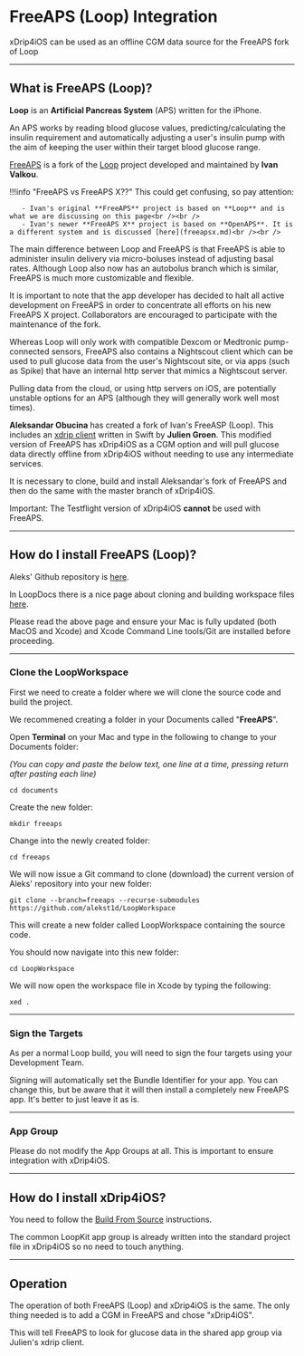 # FreeAPS (Loop) Integration

xDrip4iOS can be used as an offline CGM data source for the FreeAPS fork of Loop

___
## What is FreeAPS (Loop)?

**Loop** is an **Artificial Pancreas System** (APS) written for the iPhone.

An APS works by reading blood glucose values, predicting/calculating the insulin requirement and automatically adjusting a user's insulin pump with the aim of keeping the user within their target blood glucose range.

[FreeAPS](https://github.com/ivalkou/LoopWorkspace) is a fork of the [Loop](https://loopkit.github.io/loopdocs/) project developed and maintained by **Ivan Valkou**.

!!!info "FreeAPS vs FreeAPS X??"
    This could get confusing, so pay attention:

       - Ivan's original **FreeAPS** project is based on **Loop** and is what we are discussing on this page<br /><br />
       - Ivan's newer **FreeAPS X** project is based on **OpenAPS**. It is a different system and is discussed [here](freeapsx.md)<br /><br />
  
The main difference between Loop and FreeAPS is that FreeAPS is able to administer insulin delivery via micro-boluses instead of adjusting basal rates. Although Loop also now has an autobolus branch which is similar, FreeAPS is much more customizable and flexible.

It is important to note that the app developer has decided to halt all active development on FreeAPS in order to concentrate all efforts on his new FreeAPS X project. Collaborators are encouraged to participate with the maintenance of the fork.

Whereas Loop will only work with compatible Dexcom or Medtronic pump-connected sensors, FreeAPS also contains a Nightscout client which can be used to pull glucose data from the user's Nightscout site, or via apps (such as Spike) that have an internal http server that mimics a Nightscout server. 

Pulling data from the cloud, or using http servers on iOS, are potentially unstable options for an APS (although they will generally work well most times).

**Aleksandar Obucina** has created a fork of Ivan's FreeASP (Loop). This includes an [xdrip client](https://github.com/julian-groen/xdrip-client-swift) written in Swift by **Julien Groen**. This modified version of FreeAPS has xDrip4iOS as a CGM option and will pull glucose data directly offline from xDrip4iOS without needing to use any intermediate services.

It is necessary to clone, build and install Aleksandar's fork of FreeAPS and then do the same with the master branch of xDrip4iOS.

Important: The Testflight version of xDrip4iOS **cannot** be used with FreeAPS.
___
## How do I install FreeAPS (Loop)?

Aleks' Github repository is [here](https://github.com/alekst1d/LoopWorkspace).

In LoopDocs there is a nice page about cloning and building workspace files [here](https://loopkit.github.io/loopdocs/build/loopworkspace/).

Please read the above page and ensure your Mac is fully updated (both MacOS and Xcode) and Xcode Command Line tools/Git are installed before proceeding.
___
### Clone the LoopWorkspace
First we need to create a folder where we will clone the source code and build the project.

We recommened creating a folder in your Documents called "**FreeAPS**".

Open **Terminal** on your Mac and type in the following to change to your Documents folder:

*(You can copy and paste the below text, one line at a time, pressing return after pasting each line)*

    cd documents

Create the new folder:

    mkdir freeaps

Change into the newly created folder:

    cd freeaps

We will now issue a Git command to clone (download) the current version of Aleks' repository into your new folder:

    git clone --branch=freeaps --recurse-submodules https://github.com/alekst1d/LoopWorkspace

This will create a new folder called LoopWorkspace containing the source code. 

You should now navigate into this new folder:

    cd LoopWorkspace

We will now open the workspace file in Xcode by typing the following:

    xed .
___
### Sign the Targets

As per a normal Loop build, you will need to sign the four targets using your Development Team.

Signing will automatically set the Bundle Identifier for your app. You can change this, but be aware that it will then install a completely new FreeAPS app. It's better to just leave it as is.
___
### App Group

Please do not modify the App Groups at all. This is important to ensure integration with xDrip4iOS.

___
## How do I install xDrip4iOS?

You need to follow the [Build From Source](../install/build.md) instructions.


The common LoopKit app group is already written into the standard project file in xDrip4iOS so no need to touch anything.

___
## Operation

The operation of both FreeAPS (Loop) and xDrip4iOS is the same. The only thing needed is to add a CGM in FreeAPS and chose "xDrip4iOS".

This will tell FreeAPS to look for glucose data in the shared app group via Julien's xdrip client.






</br>